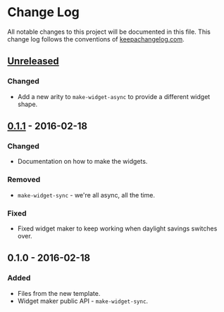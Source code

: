 # Change Log
All notable changes to this project will be documented in this file. This change log follows the conventions of [keepachangelog.com](http://keepachangelog.com/).

## [Unreleased][unreleased]
### Changed
- Add a new arity to `make-widget-async` to provide a different widget shape.

## [0.1.1] - 2016-02-18
### Changed
- Documentation on how to make the widgets.

### Removed
- `make-widget-sync` - we're all async, all the time.

### Fixed
- Fixed widget maker to keep working when daylight savings switches over.

## 0.1.0 - 2016-02-18
### Added
- Files from the new template.
- Widget maker public API - `make-widget-sync`.

[unreleased]: https://github.com/your-name/ck.routing/compare/0.1.1...HEAD
[0.1.1]: https://github.com/your-name/ck.routing/compare/0.1.0...0.1.1
